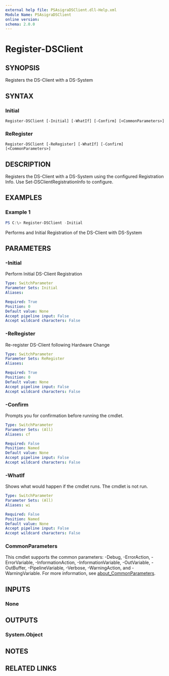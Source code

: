```yaml
---
external help file: PSAsigraDSClient.dll-Help.xml
Module Name: PSAsigraDSClient
online version:
schema: 2.0.0
---
```


# Register-DSClient

## SYNOPSIS
Registers the DS-Client with a DS-System

## SYNTAX

### Initial
```
Register-DSClient [-Initial] [-WhatIf] [-Confirm] [<CommonParameters>]
```

### ReRegister
```
Register-DSClient [-ReRegister] [-WhatIf] [-Confirm] [<CommonParameters>]
```

## DESCRIPTION
Registers the DS-Client with a DS-System using the configured Registration Info. Use Set-DSClientRegistrationInfo to configure.

## EXAMPLES

### Example 1
```powershell
PS C:\> Register-DSClient -Initial
```

Performs and Initial Registration of the DS-Client with DS-System

## PARAMETERS

### -Initial
Perform Initial DS-Client Registration

```yaml
Type: SwitchParameter
Parameter Sets: Initial
Aliases:

Required: True
Position: 0
Default value: None
Accept pipeline input: False
Accept wildcard characters: False
```

### -ReRegister
Re-register DS-Client following Hardware Change

```yaml
Type: SwitchParameter
Parameter Sets: ReRegister
Aliases:

Required: True
Position: 0
Default value: None
Accept pipeline input: False
Accept wildcard characters: False
```

### -Confirm
Prompts you for confirmation before running the cmdlet.

```yaml
Type: SwitchParameter
Parameter Sets: (All)
Aliases: cf

Required: False
Position: Named
Default value: None
Accept pipeline input: False
Accept wildcard characters: False
```

### -WhatIf
Shows what would happen if the cmdlet runs. The cmdlet is not run.

```yaml
Type: SwitchParameter
Parameter Sets: (All)
Aliases: wi

Required: False
Position: Named
Default value: None
Accept pipeline input: False
Accept wildcard characters: False
```

### CommonParameters
This cmdlet supports the common parameters: -Debug, -ErrorAction, -ErrorVariable, -InformationAction, -InformationVariable, -OutVariable, -OutBuffer, -PipelineVariable, -Verbose, -WarningAction, and -WarningVariable. For more information, see [about_CommonParameters](http://go.microsoft.com/fwlink/?LinkID=113216).

## INPUTS

### None

## OUTPUTS

### System.Object
## NOTES

## RELATED LINKS
